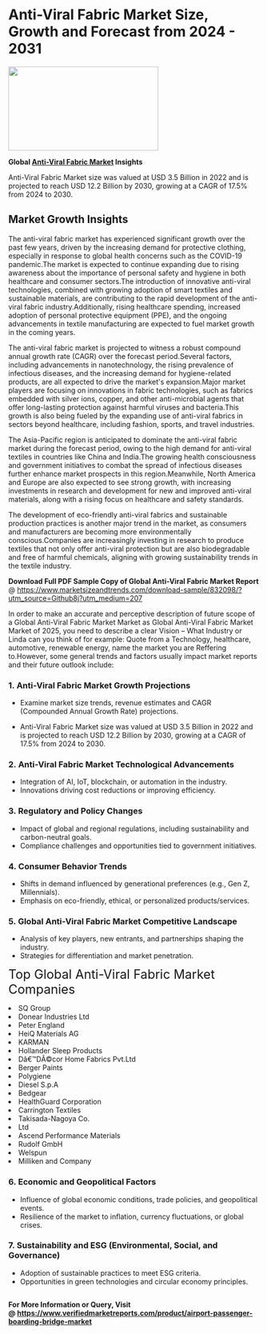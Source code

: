 <H1>Anti-Viral Fabric Market Size, Growth and Forecast from 2024 - 2031</H1><img class="aligncenter size-medium wp-image-584254" src="https://thirdeyenews.in/wp-content/uploads/2024/09/Global-Market-Research-300x168.jpeg" alt="" width="300" height="168" /><p><strong>Global&nbsp;<a href="https://www.marketsizeandtrends.com/download-sample/832098/?utm_source=Github8j?utm_medium=207">Anti-Viral Fabric Market</a> Insights</strong></p><p>Anti-Viral Fabric Market size was valued at USD 3.5 Billion in 2022 and is projected to reach USD 12.2 Billion by 2030, growing at a CAGR of 17.5% from 2024 to 2030.</p><p><h2>Market Growth Insights</h2> <p>The anti-viral fabric market has experienced significant growth over the past few years, driven by the increasing demand for protective clothing, especially in response to global health concerns such as the COVID-19 pandemic.The market is expected to continue expanding due to rising awareness about the importance of personal safety and hygiene in both healthcare and consumer sectors.The introduction of innovative anti-viral technologies, combined with growing adoption of smart textiles and sustainable materials, are contributing to the rapid development of the anti-viral fabric industry.Additionally, rising healthcare spending, increased adoption of personal protective equipment (PPE), and the ongoing advancements in textile manufacturing are expected to fuel market growth in the coming years.</p> <p>The anti-viral fabric market is projected to witness a robust compound annual growth rate (CAGR) over the forecast period.Several factors, including advancements in nanotechnology, the rising prevalence of infectious diseases, and the increasing demand for hygiene-related products, are all expected to drive the market's expansion.Major market players are focusing on innovations in fabric technologies, such as fabrics embedded with silver ions, copper, and other anti-microbial agents that offer long-lasting protection against harmful viruses and bacteria.This growth is also being fueled by the expanding use of anti-viral fabrics in sectors beyond healthcare, including fashion, sports, and travel industries.</p> <p>The Asia-Pacific region is anticipated to dominate the anti-viral fabric market during the forecast period, owing to the high demand for anti-viral textiles in countries like China and India.The growing health consciousness and government initiatives to combat the spread of infectious diseases further enhance market prospects in this region.Meanwhile, North America and Europe are also expected to see strong growth, with increasing investments in research and development for new and improved anti-viral materials, along with a rising focus on healthcare and safety standards.</p> <p>The development of eco-friendly anti-viral fabrics and sustainable production practices is another major trend in the market, as consumers and manufacturers are becoming more environmentally conscious.Companies are increasingly investing in research to produce textiles that not only offer anti-viral protection but are also biodegradable and free of harmful chemicals, aligning with growing sustainability trends in the textile industry.</p> <p><span class=""><strong>Download Full PDF Sample Copy of Global Anti-Viral Fabric Market Report</strong> @ <a href="https://www.marketsizeandtrends.com/download-sample/832098/?utm_source=Github8j?utm_medium=207" target="_blank">https://www.marketsizeandtrends.com/download-sample/832098/?utm_source=Github8j?utm_medium=207</a></span></p><p>In order to make an accurate and perceptive description of future scope of a Global&nbsp;Anti-Viral Fabric Market Market as Global&nbsp;Anti-Viral Fabric Market Market of 2025, you need to describe a clear Vision &ndash; What Industry or Linda can you think of for example: Quote from a Technology, healthcare, automotive, renewable energy, name the market you are Reffering to.However, some general trends and factors usually impact market reports and their future outlook include:</p><h3>1.&nbsp;<strong>Anti-Viral Fabric Market Growth Projections</strong></h3><ul><li>Examine market size trends, revenue estimates and CAGR (Compounded Annual Growth Rate) projections.</li><li><p>Anti-Viral Fabric Market size was valued at USD 3.5 Billion in 2022 and is projected to reach USD 12.2 Billion by 2030, growing at a CAGR of 17.5% from 2024 to 2030.</p></li></ul><h3>2.&nbsp;<strong>Anti-Viral Fabric Market Technological Advancements</strong></h3><ul><li>Integration of AI, IoT, blockchain, or automation in the industry.</li><li>Innovations driving cost reductions or improving efficiency.</li></ul><h3>3.&nbsp;<strong>Regulatory and Policy Changes</strong></h3><ul><li>Impact of global and regional regulations, including sustainability and carbon-neutral goals.</li><li>Compliance challenges and opportunities tied to government initiatives.</li></ul><h3>4.&nbsp;<strong>Consumer Behavior Trends</strong></h3><ul><li>Shifts in demand influenced by generational preferences (e.g., Gen Z, Millennials).</li><li>Emphasis on eco-friendly, ethical, or personalized products/services.</li></ul><h3>5.&nbsp;<strong>Global Anti-Viral Fabric Market Competitive Landscape</strong></h3><ul><li>Analysis of key players, new entrants, and partnerships shaping the industry.</li><li>Strategies for differentiation and market penetration.</li></ul><p data-pm-slice="1 1 []"><span style="color: inherit; font-family: inherit; font-size: 25px;">Top Global Anti-Viral Fabric Market Companies</span></p><div class="" data-test-id=""><p><li>SQ Group</li><li> Donear Industries Ltd</li><li> Peter England</li><li> HeiQ Materials AG</li><li> KARMAN</li><li> Hollander Sleep Products</li><li> Dâ€™DÃ©cor Home Fabrics Pvt.Ltd</li><li> Berger Paints</li><li> Polygiene</li><li> Diesel S.p.A</li><li> Bedgear</li><li> HealthGuard Corporation</li><li> Carrington Textiles</li><li> Takisada-Nagoya Co.</li><li> Ltd</li><li> Ascend Performance Materials</li><li> Rudolf GmbH</li><li> Welspun</li><li> Milliken and Company</li></p></div><h3>6.&nbsp;<strong>Economic and Geopolitical Factors</strong></h3><ul><li>Influence of global economic conditions, trade policies, and geopolitical events.</li><li>Resilience of the market to inflation, currency fluctuations, or global crises.</li></ul><h3>7.&nbsp;<strong>Sustainability and ESG (Environmental, Social, and Governance)</strong></h3><ul><li>Adoption of sustainable practices to meet ESG criteria.</li><li>Opportunities in green technologies and circular economy principles.</li></ul><h2><strong style="font-size: 14px;">For More Information or Query, Visit @&nbsp;</strong><a style="background-color: #ffffff; font-size: 14px;" href="https://www.marketsizeandtrends.com/report/anti-viral-fabric-market/" target="_blank">https://www.verifiedmarketreports.com/product/airport-passenger-boarding-bridge-market</a></h2>